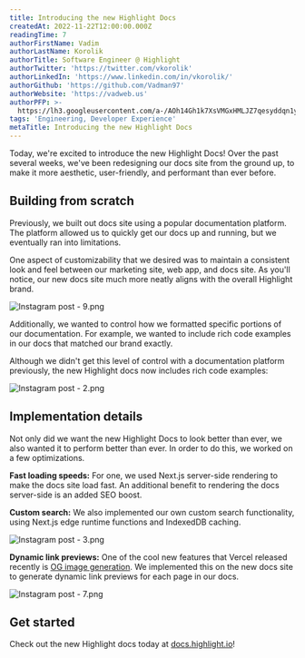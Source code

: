 ```yaml
---
title: Introducing the new Highlight Docs
createdAt: 2022-11-22T12:00:00.000Z
readingTime: 7
authorFirstName: Vadim
authorLastName: Korolik
authorTitle: Software Engineer @ Highlight
authorTwitter: 'https://twitter.com/vkorolik'
authorLinkedIn: 'https://www.linkedin.com/in/vkorolik/'
authorGithub: 'https://github.com/Vadman97'
authorWebsite: 'https://vadweb.us'
authorPFP: >-
  https://lh3.googleusercontent.com/a-/AOh14Gh1k7XsVMGxHMLJZ7qesyddqn1y4EKjfbodEYiY=s96-c
tags: 'Engineering, Developer Experience'
metaTitle: Introducing the new Highlight Docs
---
```


Today, we're excited to introduce the new Highlight Docs! Over the past several weeks, we've been redesigning our docs site from the ground up, to make it more aesthetic, user-friendly, and performant than ever before.

## Building from scratch

Previously, we built out docs site using a popular documentation platform. The platform allowed us to quickly get our docs up and running, but we eventually ran into limitations.

One aspect of customizability that we desired was to maintain a consistent look and feel between our marketing site, web app, and docs site. As you'll notice, our new docs site much more neatly aligns with the overall Highlight brand.

![Instagram post - 9.png](https://media.graphassets.com/rnEBuu0ZSKK1BVl0CMub "Instagram post - 9.png")

Additionally, we wanted to control how we formatted specific portions of our documentation. For example, we wanted to include rich code examples in our docs that matched our brand exactly.

Although we didn't get this level of control with a documentation platform previously, the new Highlight docs now includes rich code examples:

![Instagram post - 2.png](https://media.graphassets.com/sjE0IYZaQHqdUT6TqB80 "Instagram post - 2.png")

## Implementation details

Not only did we want the new Highlight Docs to look better than ever, we also wanted it to perform better than ever. In order to do this, we worked on a few optimizations.

**Fast loading speeds:** For one, we used Next.js server-side rendering to make the docs site load fast. An additional benefit to rendering the docs server-side is an added SEO boost.

**Custom search:** We also implemented our own custom search functionality, using Next.js edge runtime functions and IndexedDB caching.

![Instagram post - 3.png](https://media.graphassets.com/Pq4eVjOQ2ucpGrNHK46Z "Instagram post - 3.png")

**Dynamic link previews:** One of the cool new features that Vercel released recently is [OG image generation](https://vercel.com/docs/concepts/functions/edge-functions/og-image-generation "https://vercel.com/docs/concepts/functions/edge-functions/og-image-generation"). We implemented this on the new docs site to generate dynamic link previews for each page in our docs.

![Instagram post - 7.png](https://media.graphassets.com/DjeGrLnaR1CMDvPeKr7h "Instagram post - 7.png")

## Get started

Check out the new Highlight docs today at [docs.highlight.io](http://docs.highlight.io "http://docs.highlight.io")!
